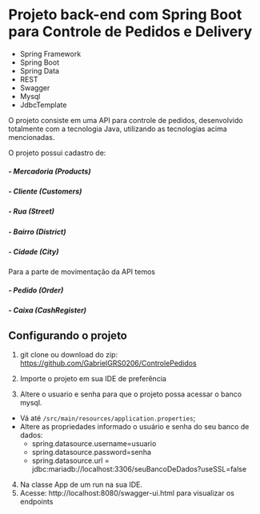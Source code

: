 # Projeto back-end com Spring Boot para Controle de Pedidos e Delivery

- Spring Framework
- Spring Boot
- Spring Data
- REST
- Swagger
- Mysql
- JdbcTemplate

O projeto consiste em uma API para controle de pedidos, desenvolvido totalmente com a tecnologia Java,
utilizando as tecnologias acima mencionadas.

O projeto possui cadastro de:
##### - Mercadoria (Products)
##### - Cliente (Customers)
##### - Rua (Street)
##### - Bairro (District)
##### - Cidade (City)

Para a parte de movimentação da API temos
##### - Pedido (Order)
##### - Caixa (CashRegister)

## Configurando o projeto

1) git clone ou download do zip: https://github.com/GabrielGRS0206/ControlePedidos

2) Importe o projeto em sua IDE de preferência

3) Altere o usuario e senha para que o projeto possa acessar o banco mysql. 
  * Vá até `/src/main/resources/application.properties`;
  * Altere as propriedades informado o usuário e senha do seu banco de dados: 
    - spring.datasource.username=usuario
    - spring.datasource.password=senha
    - spring.datasource.url = jdbc:mariadb://localhost:3306/seuBancoDeDados?useSSL=false
4) Na classe App de um run na sua IDE.
5) Acesse: http://localhost:8080/swagger-ui.html para visualizar os endpoints




